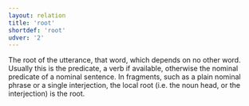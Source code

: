 ```yaml
---
layout: relation
title: 'root'
shortdef: 'root'
udver: '2'
---
```


The root of the utterance, that word, which depends on no other word. Usually this is the predicate, a verb if available, otherwise the nominal predicate of a nominal sentence. In fragments, such as a plain nominal phrase or a single interjection, the local root (i.e. the noun head, or the interjection) is the root.

